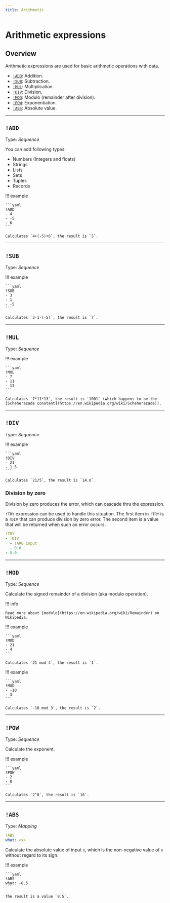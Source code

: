```yaml
---
title: Arithmetic
---
```


# Arithmetic expressions

## Overview

Arithmetic expressions are used for basic arithmetic operations with data.

* [`!ADD`](#add): Addition.
* [`!SUB`](#sub): Subtraction.
* [`!MUL`](#mul): Multiplication.
* [`!DIV`](#div): Division.
* [`!MOD`](#mod): Modulo (remainder after division).
* [`!POW`](#pow): Exponentiation.
* [`!ABS`](#abs): Absolute value.


---

## `!ADD`

Type: _Sequence_

You can add following types:

* Numbers (Integers and floats)
* Strings
* Lists
* Sets
* Tuples
* Records

!!! example

    ```yaml
    !ADD
    - 4
    - -5
    - 6
    ```

    Calculates `4+(-5)+6`, the result is `5`.

---

## `!SUB`

Type: _Sequence_

!!! example

    ```yaml
    !SUB
    - 3
    - 1
    - -5
    ```

    Calculates `3-1-(-5)`, the result is `7`.

---


## `!MUL`

Type: _Sequence_

!!! example

    ```yaml
    !MUL
    - 7
    - 11
    - 13
    ```

    Calculates `7*11*13`, the result is `1001` (which happens to be the [Scheherazade constant](https://en.wikipedia.org/wiki/Scheherazade)).

---

## `!DIV`

Type: _Sequence_

!!! example

    ```yaml
    !DIV
    - 21
    - 1.5
    ```

    Calculates `21/5`, the result is `14.0`.


### Division by zero

Division by zero produces the error, which can cascade thru the expression.

`!TRY` expression can be used to handle this situation.
The first item in `!TRY` is a `!DIV` that can produce division by zero error.
The second item is a value that will be returned when such an error occurs.

```yaml
!TRY
- !DIV
  - !ARG input
  - 0.0
- 5.0
```

---

## `!MOD`

Type: _Sequence_

Calculate the signed remainder of a division (aka modulo operation).

!!! info

	Read more about [modulo](https://en.wikipedia.org/wiki/Remainder) on Wikipedia.

!!! example

    ```yaml
    !MOD
    - 21
    - 4
    ```

    Calculates `21 mod 4`, the result is `1`.

!!! example

	```yaml
	!MOD
	- -10
	- 3
	```

	Calculates `-10 mod 3`, the result is `2`.

---

## `!POW`

Type: _Sequence_


Calculate the exponent.

!!! example

    ```yaml
    !POW
    - 2
    - 8
    ```

    Calculates `2^8`, the result is `16`.

---

## `!ABS`

Type: _Mapping_

```yaml
!ABS
what: <x>
```

Calculate the absolute value of input `x`, which is the non-negative value of  `x` without regard to its sign.

!!! example

    ```yaml
    !ABS
    what: -8.5
    ```

    The result is a value `8.5`.
